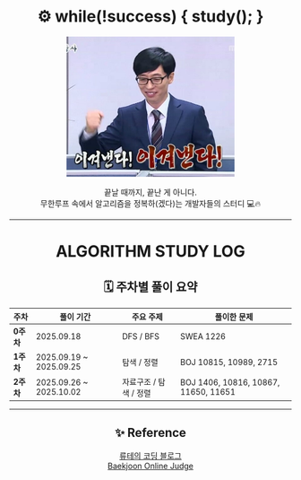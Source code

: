 <div align="center">

# ⚙️ while(!success) { study(); }

  <img src="https://github.com/brightk123/CS/blob/b6b4a743faaacb3a4d273dc07ed2c17ae3b18864/Initial%20Commit/%EC%95%84%EC%9E%90%EC%95%84%EC%9E%90.jpg" alt="아좌좟" width="300"/><br>
  
끝날 때까지, 끝난 게 아니다.  
무한루프 속에서 알고리즘을 정복하(겠다)는 개발자들의 스터디 💻🔥

</div>

---

<div align="center">
  
# ALGORITHM STUDY LOG

## 🗓️ 주차별 풀이 요약

| 주차 | 풀이 기간 | 주요 주제 | 풀이한 문제 |
|------|------------|------------|--------------|
| **0주차** | 2025.09.18 | DFS / BFS | SWEA 1226 |
| **1주차** | 2025.09.19 ~ 2025.09.25 | 탐색 / 정렬 | BOJ 10815, 10989, 2715 |
| **2주차** | 2025.09.26 ~ 2025.10.02 | 자료구조 / 탐색 / 정렬  | BOJ 1406, 10816, 10867, 11650, 11651  |

</div>

---

<div align="center">
  
## ✨ Reference
[류테의 코딩 블로그](https://ryute.tistory.com/33)  
[Baekjoon Online Judge](https://www.acmicpc.net/)
  
</div>

